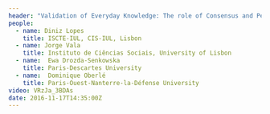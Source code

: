 ```yaml
---
header: "Validation of Everyday Knowledge: The role of Consensus and Perceived Heterogeneity"
people:
  - name: Diniz Lopes
    title: ISCTE-IUL, CIS-IUL, Lisbon
  - name: Jorge Vala
    title: Instituto de Ciências Sociais, University of Lisbon
  - name:  Ewa Drozda-Senkowska
    title: Paris-Descartes University
  - name:  Dominique Oberlé
    title: Paris-Ouest-Nanterre-la-Défense University
video: VRzJa_3BDAs
date: 2016-11-17T14:35:00Z
---
```

